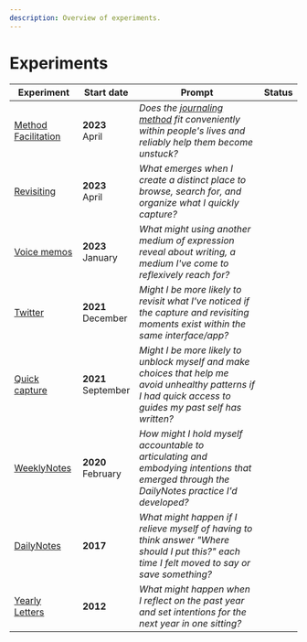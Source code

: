 ```yaml
---
description: Overview of experiments.
---
```


# Experiments



<table data-header-hidden><thead><tr><th>Experiment</th><th data-hidden>Start date</th><th data-hidden>Prompt</th><th data-hidden data-type="select">Status</th></tr></thead><tbody><tr><td><a href="method-facilitation.md">Method Facilitation</a></td><td><strong>2023</strong><br>April</td><td><em>Does the</em> <a href="../method.md"><em>journaling method</em></a> <em>fit conveniently within people's lives and reliably help them become unstuck?</em></td><td></td></tr><tr><td><a href="drop-journal-v0.1.md">Revisiting</a></td><td><strong>2023</strong><br>April</td><td><em>What emerges when I create a distinct place to browse, search for, and organize what I quickly capture?</em><br></td><td></td></tr><tr><td><a href="voice-memos.md">Voice memos</a></td><td><strong>2023</strong><br>January</td><td><em>What might using another medium of expression reveal about writing, a medium I've come to reflexively reach for?</em></td><td></td></tr><tr><td><a href="drop-journal-v0.1.md">Twitter</a></td><td><strong>2021</strong><br>December</td><td><em>Might I be more likely to revisit what I've noticed if the capture and revisiting moments exist within the same interface/app?</em></td><td></td></tr><tr><td><a href="quick-capture.md">Quick capture</a></td><td><strong>2021</strong><br>September</td><td><em>Might I be more likely to unblock myself and make choices that help me avoid unhealthy patterns if I had quick access to guides my past self has written?</em></td><td></td></tr><tr><td><a href="weeklynotes.md">WeeklyNotes</a></td><td><strong>2020</strong><br>February</td><td><em>How might I hold myself accountable to articulating and embodying intentions that emerged through the DailyNotes practice I'd developed?</em></td><td></td></tr><tr><td><a href="dailynotes.md">DailyNotes</a></td><td><strong>2017</strong></td><td><em>What might happen if I relieve myself of having to think answer "Where should I put this?" each time I felt moved to say or save something?</em></td><td></td></tr><tr><td><a href="yearly-letters.md">Yearly Letters</a></td><td><strong>2012</strong></td><td><em>What might happen when I reflect on the past year and set intentions for the next year in one sitting?</em></td><td></td></tr></tbody></table>
